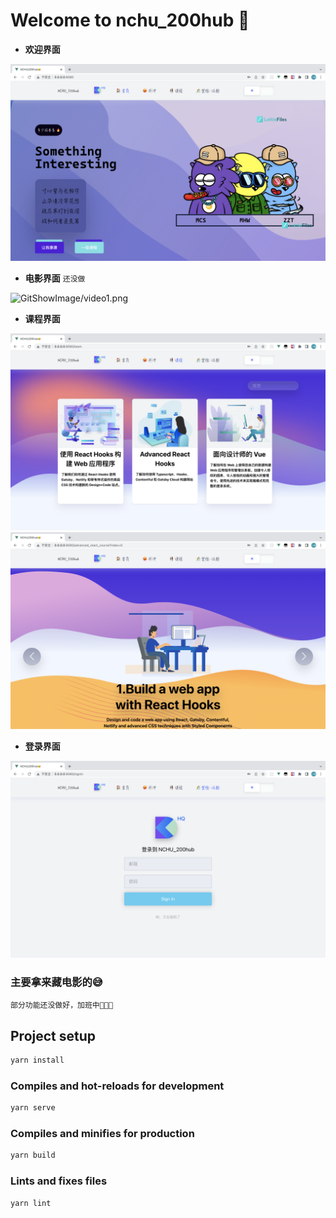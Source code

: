 # Welcome to nchu_200hub 👻

- **欢迎界面**

![GitShowImage/home.png](GitShowImage/home.png)

- **电影界面** `还没做`

![GitShowImage/video1.png](GitShowImage/video1.png)

- **课程界面**

![GitShowImage/course1.png](GitShowImage/course1.png)
![GitShowImage/course2.png](GitShowImage/course2.png)

- **登录界面**

![GitShowImage/login1.png](GitShowImage/login1.png)

### 主要拿来藏电影的😅

`部分功能还没做好，加班中🚀🚀🚀`

## Project setup

```js
yarn install
```

### Compiles and hot-reloads for development

```js
yarn serve
```

### Compiles and minifies for production

```js
yarn build
```

### Lints and fixes files

```js
yarn lint
```

